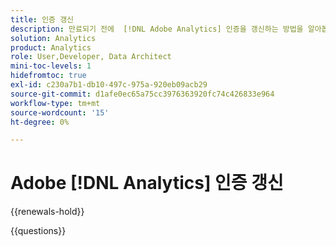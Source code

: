 ```yaml
---
title: 인증 갱신
description: 만료되기 전에  [!DNL Adobe Analytics] 인증을 갱신하는 방법을 알아봅니다.
solution: Analytics
product: Analytics
role: User,Developer, Data Architect
mini-toc-levels: 1
hidefromtoc: true
exl-id: c230a7b1-db10-497c-975a-920eb09acb29
source-git-commit: d1afe0ec65a75cc3976363920fc74c426833e964
workflow-type: tm+mt
source-wordcount: '15'
ht-degree: 0%

---
```


# Adobe [!DNL Analytics] 인증 갱신

{{renewals-hold}}

<!--

Your Adobe certification is valid for two years. If you are nearing this two-year mark, it's time to renew your certification to keep it active. 

First, select the appropriate level on the tab below (Professional, Expert, or Master). Then carefully review what you'll need to do to renew your certification. 
 
Be sure that you provide ample time to complete all the requirements before your certification expires. 
 
It's important to note that if your certification expires, you'll have to retake the certification exam, which is NOT free of charge. 

>[!IMPORTANT]
>
>**Log in first:** The following links will function **only** after a **successful login** to the [Adobe Credential Management System](https://www.certmetrics.com/adobe){target="_blank"}.
>
><br>
>
>**To share a link:** If you would like to share the link to a renewal exam or assessment with a colleague, please link to the overall exam renewal page,  not the URL of the exam itself, to avoid login issues.

>[!BEGINTABS]

>[!TAB Professional]

+++Adobe [!DNL Analytics] Developer Professional

## You must have the following active certification to renew:

* Adobe [!DNL Analytics] Developer Professional

## Instructions for renewing your certification:

* **Step 1**: Successfully log in to [Adobe Credential Management System](https://www.certmetrics.com/adobe){target="_blank"}, then return to this page
* **Step 2**: Review the exam objectives and resources
* **Step 3**: Take and pass the exam

### Get ready

**Exam details:**
  
* Passing Score: 30/40
* Time: 80 mins
* Cost: FREE/non-proctored
* Delivery: On-demand
* Available languages: English
* Prerequisite: current (not expired) Adobe Analytics Developer Professional certification
* Exam ID: AD5-E831

**Scope and objectives**

Section 1: Analytics in the Adobe Experience Cloud Eco-system (13%)

* Identify features and capability of Adobe Experience Cloud ID.
* Identify uses for Adobe Launch.
* Identify how to enable / support Adobe Analytics tags in the Adobe Experience Cloud Eco-system.

Section 2: Analytics Strategy and Design based on a SDR (13%)

* Given a Solution Design Reference, identify which data objects have to be populated.
* Given a part of a Tech Spec document, identify how to implement the data capture.

Section 3: Analytics Implementation and Configuration (30%)

* Identify the steps to deploy Adobe Analytics Code.
* Identify functions of minimal deployment code for Analytics tracking.
* Identify the steps to configure various components within Adobe Analytics UI.
* Identify functions of Adobe Analytics report suite and variable settings.
* Identify the characteristics of a data layer and data layer values.
* Identify App Measurement functions for tracking features such as link tracking and e-commerce tracking.

Section 4: Tag Management Systems (17%)

* Identify if requirements have been met using tag audits.
* Identify the steps to configure website tagging with Adobe Launch.
* Given a scenario, identify how to enable, modify, and troubleshoot extensions in Adobe Launch.
* Identify how to create rules and data elements.

Section 5: Components of Adobe Analytics (7%)

* Identify the functions of Adobe Analytics API (data feed, warehouse, data sources, reports).
* Identify the characteristics of processing rules and mobile services.

Section 6: Testing, Validation, and Troubleshooting (20%)

* Identify the meaning of common JavaScript errors.
* Identify the meaning of common Adobe Analytics variables errors.
* Given a scenario, identify testing and debugging validation best practices that should be followed.
* Identify how to track an Adobe Analytics server call across its lifecycle (i.e. From beacon request to showing up in the report.)

## Get prepped

You are not required to complete training before taking the exam, and training alone will not provide you with the knowledge and skills required to pass the exam. A combination of training and successful, on-the-job experience are critical to providing you with the repository needed to pass the exam.

Here are some suggested resources to help you prepare:

**Section 1**

* [Analytics Cookies](https://experienceleague.adobe.com/docs/core-services/interface/administration/ec-cookies/cookies-analytics.html)
* [Add a data element, a rule and a library](https://experienceleague.adobe.com/docs/platform-learn/implement-in-websites/configure-tags/add-data-elements-rules.html){target="_blank"}
* [Add the embed code](https://experienceleague.adobe.com/docs/platform-learn/implement-in-websites/configure-tags/add-embed-code.html){target="_blank"}

**Section 2** 

* [Validating your Global Page Load Rule in Launch](https://experienceleague.adobe.com/docs/analytics-learn/tutorials/implementation/via-adobe-launch/validating-your-global-page-load-rule-in-launch.html){target="_blank"}
* [Satellite object reference](https://experienceleague.adobe.com/docs/experience-platform/tags/client-side/satellite-object.html?#environment){target="_blank"}
* [linkTrackEvents](https://experienceleague.adobe.com/docs/analytics/implementation/vars/config-vars/linktrackevents.html){target="_blank"}

**Section 3**

* [appendVisitorIDsTo (Cross-Domain Tracking)](https://experienceleague.adobe.com/docs/id-service/using/id-service-api/methods/appendvisitorid.html){target="_blank"}
* [s_objectID](https://experienceleague.adobe.com/docs/analytics/implementation/vars/page-vars/s-objectid.html){target="_blank"}
* [transactionID](https://experienceleague.adobe.com/docs/analytics/implementation/vars/page-vars/transactionid.html){target="_blank"}

**Section 4**

* [Add the embed code](https://experienceleague.adobe.com/docs/platform-learn/implement-in-websites/configure-tags/add-embed-code.html){target="_blank"}
* [Adobe Experience Cloud Identity Service extension overview](https://experienceleague.adobe.com/docs/experience-platform/tags/extensions/client/id-service/overview.html){target="_blank"}
* [Opt-in Reference](https://experienceleague.adobe.com/docs/id-service/using/implementation/opt-in-service/api.html){target="_blank"}

**Section 5**

* [Analytics Export Guide](https://experienceleague.adobe.com/docs/analytics/export/home.html){target="_blank"}
* [How processing rules work](https://experienceleague.adobe.com/docs/analytics/admin/admin-tools/manage-report-suites/edit-report-suite/report-suite-general/c-processing-rules/c-processing-rules-configuration/processing-rules-about.html){target="_blank"}
* [Adobe Analytics APIs](https://adobedocs.github.io/analytics-2.0-apis/#/Reports){target="_blank"}

**Section 6**

* [Troubleshoot JavaScript implementation](https://adobedocs.github.io/analytics-2.0-apis/#/Reports){target="_blank"}
* [Switch tag environments with the Experience Cloud Debugger](https://experienceleague.adobe.com/docs/platform-learn/implement-in-websites/configure-tags/switch-environments.html){target="_blank"}
* [Data collection query parameters](https://experienceleague.adobe.com/docs/analytics/implementation/validate/query-parameters.html){target="_blank"}

## Renew your certification

Ensure that you have followed step 1 above, and successfully logged in to [Adobe Credential Management System](https://www.certmetrics.com/adobe){target="_blank"} first. Then, to renew your certification, click the Adobe Analytics Developer Professional Renewal Exam - AD5-E831 link below.

* [Adobe Analytics Developer Professional Renewal Exam - AD5-E831](https://www.certmetrics.com/adobe/candidate/caveon_sso_adobe.aspx?ssoLogin=true&eid=AD5-E831){target="_blank"}

>[!NOTE]
>
>This exam is free, open book, and un-proctored. You may take the exam up to three times. If you are unsuccessful after the third attempt, you must wait **30 days** to try again. Failure to comply might result in your certification being revoked.

+++

+++Adobe [!DNL Analytics] Business Practitioner Professional

## You must have the following **active** certification to renew using this method:

* Adobe [!DNL Analytics] Business Practitioner Professional

## Instructions for renewing your certification:

* **Step 1**: Successfully log in to [Adobe Credential Management System](https://www.certmetrics.com/adobe){target="_blank"}, then return to this page
* **Step 2**: Review the exam objectives and resources
* **Step 3**: Take and pass the exam

## Get ready

**Exam details:**
  
* Passing Score: 27/35
* Time: 70 mins
* Cost: FREE/non-proctored
* Delivery: On-demand
* Available languages: English
* Prerequisite: current (not expired) Adobe Analytics Business Practitioner Professional certification
* Exam ID: AD5-E832

**Scope and objectives**

Section 1: Business Analysis

* 1.1 Given a business need/question, identify the most appropriate reporting strategy to perform an analysis 4%
* 1.2 Analyze data to answer business questions and recommend new optimization hypotheses 4%
* 1.3 Identify conversion funnels (as a concept to understand business analysis) 4%
* 1.4 Interpret Solution Design Reference (SDR) to determine what data is available in reports 4%
* 1.5 Analyze report data to summarize and draw conclusions 6%
* 1.6 Investigate outliers and anomalies in reports 4%

Section 2: Reporting and Dashboarding for Projects

* 2.1 Consider the advantages of using a reporting tool based on a given scenario 2%
* 2.2 Compare fallout and flow visualization and appropriate variable types for reporting 4%
* 2.3 Apply the process to schedule Projects, and Data Warehouse 2%
* 2.4 Apply the process to share Projects and Reporting and Analytics dashboards for different users and/or groups (sharing has changed) 2%
* 2.5 Apply the process to set Alerts 2%
* 2.6 Apply the process to lookup the dimensions/components (pre-defined and custom) 4%
* 2.7 Apply the process to create a visualization 6%
* 2.8 Given a scenario, determine the appropriate item to use 6%
* 2.9 Apply the process to create, configure, and use mobile scorecards 2%

Section 3: Segmentation and Calculated Metrics

* 3.1 Determine how to develop and configure segments using best practices 6%
* 3.2 Apply the process to share segments with others in the organization 4%
* 3.3 Compare segments 4%
* 3.4 Apply segments to Projects and Components 4%
* 3.5 Apply the process to generate calculated and/or segmented metrics 4%

Section 4: General Tool Knowledge and Troubleshooting

* 4.1 Analyze reports and differentiate a data quality issue vs an implementation issue 4%
* 4.2 Define different types of dimensions and parameters existing in Adobe Analytics (evars, props and events) 4%
* 4.3 Determine how to bring data in and out of Adobe Analytics 2%
* 4.4 Identify information from marketing URLs 2%

Section 5: Administration

* 5.1 Apply the process to configure the Marketing Channel reports with Marketing Channel processing rules 2%
* 5.2 Apply the process to configure Classification Importer and Rule Builder 2%
* 5.3 Apply the process to configure a virtual report suite based upon an existing segment 2%
* 5.4 Use the Data Feed Manager Admin UI 2%
* 5.5 Understanding of data governance 2%

## Get prepped

You are not required to complete training before taking the exam, and training alone will not provide you with the knowledge and skills required to pass the exam. A combination of training and successful, on-the-job experience are critical to providing you with the repository needed to pass the exam.

Here are some suggested resources to help you prepare:

**Section 1**

* [Contribution Analysis overview](https://experienceleague.adobe.com/docs/analytics/analyze/analysis-workspace/virtual-analyst/contribution-analysis/ca-tokens.html)
* [Analysis Workspace overview](https://experienceleague.adobe.com/docs/analytics/analyze/analysis-workspace/home.html)
* [Conversion Funnel](https://experienceleague.adobe.com/docs/analytics/analyze/reports-analytics/funnels.html)
* [Entry dimensions](https://experienceleague.adobe.com/docs/analytics/components/dimensions/entry-dimensions.html)

**Section 2**

* [Share projects](https://experienceleague.adobe.com/docs/analytics/analyze/analysis-workspace/curate-share/share-projects.html)
* [Components overview](https://experienceleague.adobe.com/docs/analytics/analyze/analysis-workspace/components/analysis-workspace-components.html)
* [Alert Builder](https://experienceleague.adobe.com/docs/analytics/components/alerts/alert-builder.html)
* [Create a mobile scorecard](https://experienceleague.adobe.com/docs/analytics/analyze/mobapp/create-scorecard.html)

**Section 3**

* [Segment comparison](https://experienceleague.adobe.com/docs/analytics/analyze/analysis-workspace/panels/segment-comparison/segment-comparison.html)
* [Build metrics](https://experienceleague.adobe.com/docs/analytics/components/calculated-metrics/calcmetric-workflow/cm-build-metrics.html)
* [Using Drop-Down Filters in Analysis Workspace](https://experienceleague.adobe.com/docs/analytics-learn/tutorials/analysis-workspace/using-panels/using-drop-down-filters.html)
* [Tag segments](https://experienceleague.adobe.com/docs/analytics/components/segmentation/segmentation-workflow/seg-tag.html)

**Section 4**

* [Troubleshoot spikes and drops in data](https://experienceleague.adobe.com/docs/analytics/technotes/event/spikes-drops.html)
* [Custom events](https://experienceleague.adobe.com/docs/analytics/components/metrics/custom-events.html)
* [Download PDF or CSV files](https://experienceleague.adobe.com/docs/analytics/analyze/analysis-workspace/curate-share/download-send.html)
* [A Beginner's Guide to URL Parameters](https://www.semrush.com/blog/url-parameters/)

**Section 5**

* [Processing rules for Marketing Channels](https://experienceleague.adobe.com/docs/analytics/admin/admin-tools/manage-report-suites/edit-report-suite/marketing-channels/c-rules.html)
* [Classifications overview](https://experienceleague.adobe.com/docs/analytics/components/classifications/c-classifications.html)
* [Create virtual report suites](https://experienceleague.adobe.com/docs/analytics/components/virtual-report-suites/vrs-workflow/vrs-create.html)
* [Privacy regulations FAQ](https://experienceleague.adobe.com/docs/experience-platform/privacy/regulations/faq.html)

## Renew your certification

Ensure that you have followed step 1 above, and successfully logged in to [Adobe Credential Management System](https://www.certmetrics.com/adobe){target="_blank"} first. Then, to renew your certification, click the AD5-E832 Adobe Analytics Business Practitioner Professional Renewal Exam (AD5-E832) link below.

* [AD5-E832 Adobe Analytics Business Practitioner Professional Renewal Exam](https://www.certmetrics.com/adobe/candidate/caveon_sso_adobe.aspx?ssoLogin=true&eid=AD5-E832){target="_blank"}

>[!NOTE]
>
>This exam is free, open book, and un-proctored. You may take the exam up to three times. If you are unsuccessful after the third attempt, you must wait **30 days** to try again. Failure to comply might result in your certification being revoked.

+++

>[!TAB Expert and Master]

## You must have at least one of the following **active** certification to renew using this method:

* Adobe Analytics Developer Expert
* Adobe Analytics Business Practitioner Expert
* Adobe Analytics Architect Master

## Instructions for renewing your Adobe Analytics certification

* **Step 1:** Successfully log in to [Adobe Credential Management System](https://www.certmetrics.com/adobe){target="_blank"}, then return to this page
* **Step 2:** Study the courses in Experience League
* **Step 3:** Choose from the options below to complete your renewal.

   **Option A:**
   Select **three courses** to complete and pass each course assessment with a score of 80% or higher. Course assessments are free, on-demand, non-proctored, and open book. You can repeat the courses until you have successfully passed the assessments at 80%.

   **Option B:**
   First, select **two courses** to complete and pass each course assessment with a score of 80% or higher. Course assessments are free, on-demand, non-proctored, and open book. You can repeat the courses until you have successfully passed the assessments at 80%.

   Second, **submit a customer reference form** validating your continued work as an Adobe certified individual leading, managing and/or participating on an Adobe Experience Cloud implementation project. This form affirms that you have participated in at least 100 hours of demonstrated project engagement during your certification renewal 2-year interval. 

   [Customer Reference Form for Adobe Analytics](https://www.certmetrics.com/adobe/candidate/caveon_sso_adobe.aspx?ssoLogin=true&eid=ADR-EA200){target="_blank"}

   You will be notified by the Adobe Digital Experience Certification Program when your customer reference has been reviewed. If your reference is not accepted, you may submit again until you are successful, as long as it is before your certification expires.

>[!NOTE]
>
>If you hold multiple Adobe Analytics Expert and Master certifications, complete the renewal requirements for just one certification, and the rest will be renewed automatically.

### Courses and Course Assessments for Expert and Master:

| Courses for Expert and Master | Course Assessment |
| ------- | ------- |
| [Adobe Analytics Attributing Value to Digital Touch-points in the Customer Journey](https://experienceleague.adobe.com/?recommended=Analytics-U-1-2020.2){target="_blank"} | [ADR-EA201](https://www.certmetrics.com/adobe/candidate/caveon_sso_adobe.aspx?ssoLogin=true&eid=ADR-EA201){target="_blank"} |
| [Export and democratize Adobe Analytics data - Lesson 5 & 6](https://experienceleague.adobe.com/?recommended=Analytics-A-1-2022.1.democratizing){target="_blank"} | [ADR-EA202](https://www.certmetrics.com/adobe/candidate/caveon_sso_adobe.aspx?ssoLogin=true&eid=ADR-EA202){target="_blank"} |
| [Filtering your data with custom segmentation and dates - Lesson 2](https://experienceleague.adobe.com/?recommended=Analytics-U-1-2021.1.filterdata){target="_blank"} | [ADR-EA203](https://www.certmetrics.com/adobe/candidate/caveon_sso_adobe.aspx?ssoLogin=true&eid=ADR-EA203){target="_blank"} |
| [Guided Analytics Implementation - Lesson 5](https://experienceleague.adobe.com/?recommended=Analytics-D-1-2019.1){target="_blank"} | [ADR-EA204](https://www.certmetrics.com/adobe/candidate/caveon_sso_adobe.aspx?ssoLogin=true&eid=ADR-EA204){target="_blank"} |
| [ Implementing and Measuring Internal Site Search - Lesson 3 & 4](https://experienceleague.adobe.com/?recommended=Analytics-U-1-2021.1.search){target="_blank"} | [ADR-EA205](https://www.certmetrics.com/adobe/candidate/caveon_sso_adobe.aspx?ssoLogin=true&eid=ADR-EA205){target="_blank"} |
| [Adobe Analytics APIs](https://experienceleague.adobe.com/docs/analytics-learn/tutorials/apis/using-analysis-workspace-to-build-api-2-requests.html){target="_blank"} | [ADR-EA206](https://www.certmetrics.com/adobe/candidate/caveon_sso_adobe.aspx?ssoLogin=true&eid=ADR-EA206){target="_blank"} |

>[!ENDTABS]

### Questions

View the certification [FAQ](https://experienceleague.adobe.com/docs/certification/certification/faq.html){target="_blank"}.

Additional questions? [Contact us](mailto:certif@adobe.com).

-->

{{questions}}

